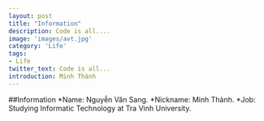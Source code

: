 ```yaml
---
layout: post
title: "Information"
description: Code is all....
image: 'images/avt.jpg'
category: 'Life'
tags:
- Life
twitter_text: Code is all...
introduction: Minh Thành
---
```


##Information
  *Name: Nguyễn Văn Sang.
  *Nickname: Minh Thành.
  *Job: Studying Informatic Technology at Tra Vinh University.
  
